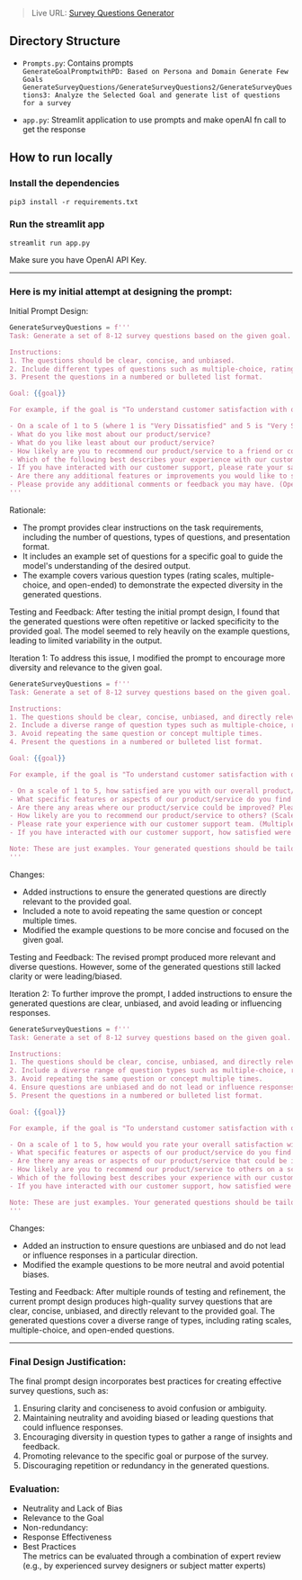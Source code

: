 
>Live URL: [Survey Questions Generator](https://surveyquestiongenerator.streamlit.app/)

## Directory Structure  
- `Prompts.py`: Contains prompts  
`GenerateGoalPromptwithPD: Based on Persona and Domain Generate Few Goals`    
`GenerateSurveyQuestions/GenerateSurveyQuestions2/GenerateSurveyQuestions3: Analyze the Selected Goal and generate list of questions for a survey`  

- `app.py`: Streamlit application to use prompts and make openAI fn call to get the response  

## How to run locally
### Install the dependencies  
`pip3 install -r requirements.txt`  

### Run the streamlit app  
`streamlit run app.py`  

Make sure you have OpenAI API Key.

---

### Here is my initial attempt at designing the prompt:

Initial Prompt Design:

```python
GenerateSurveyQuestions = f'''
Task: Generate a set of 8-12 survey questions based on the given goal.

Instructions:
1. The questions should be clear, concise, and unbiased.
2. Include different types of questions such as multiple-choice, rating scales, open-ended, etc.
3. Present the questions in a numbered or bulleted list format.

Goal: {{goal}}

For example, if the goal is "To understand customer satisfaction with our product/service," the generated survey questions could be:

- On a scale of 1 to 5 (where 1 is "Very Dissatisfied" and 5 is "Very Satisfied"), how satisfied are you with our product/service overall?
- What do you like most about our product/service?
- What do you like least about our product/service?
- How likely are you to recommend our product/service to a friend or colleague? (Scale of 1 to 5, where 1 is "Not at all likely" and 5 is "Extremely likely")
- Which of the following best describes your experience with our customer support? (Multiple choice: Excellent, Good, Average, Poor, Never used)
- If you have interacted with our customer support, please rate your satisfaction with their service. (Scale of 1 to 5, where 1 is "Very Dissatisfied" and 5 is "Very Satisfied")
- Are there any additional features or improvements you would like to see in our product/service? (Open-ended)
- Please provide any additional comments or feedback you may have. (Open-ended)
'''
```

Rationale:
- The prompt provides clear instructions on the task requirements, including the number of questions, types of questions, and presentation format.
- It includes an example set of questions for a specific goal to guide the model's understanding of the desired output.
- The example covers various question types (rating scales, multiple-choice, and open-ended) to demonstrate the expected diversity in the generated questions.

Testing and Feedback:
After testing the initial prompt design, I found that the generated questions were often repetitive or lacked specificity to the provided goal. The model seemed to rely heavily on the example questions, leading to limited variability in the output.

Iteration 1:
To address this issue, I modified the prompt to encourage more diversity and relevance to the given goal.

```python
GenerateSurveyQuestions = f'''
Task: Generate a set of 8-12 survey questions based on the given goal.

Instructions:
1. The questions should be clear, concise, unbiased, and directly relevant to the provided goal.
2. Include a diverse range of question types such as multiple-choice, rating scales, open-ended, etc.
3. Avoid repeating the same question or concept multiple times.
4. Present the questions in a numbered or bulleted list format.

Goal: {{goal}}

For example, if the goal is "To understand customer satisfaction with our product/service," some relevant survey questions could be:

- On a scale of 1 to 5, how satisfied are you with our overall product/service?
- What specific features or aspects of our product/service do you find most valuable?
- Are there any areas where our product/service could be improved? Please explain.
- How likely are you to recommend our product/service to others? (Scale of 1 to 5)
- Please rate your experience with our customer support team. (Multiple choice: Excellent, Good, Average, Poor, Never used)
- If you have interacted with our customer support, how satisfied were you with their responsiveness and ability to resolve your issue? (Scale of 1 to 5)

Note: These are just examples. Your generated questions should be tailored to the specific goal provided and should not simply repeat the examples verbatim.
'''
```

Changes:
- Added instructions to ensure the generated questions are directly relevant to the provided goal.
- Included a note to avoid repeating the same question or concept multiple times.
- Modified the example questions to be more concise and focused on the given goal.

Testing and Feedback:
The revised prompt produced more relevant and diverse questions. However, some of the generated questions still lacked clarity or were leading/biased.

Iteration 2:
To further improve the prompt, I added instructions to ensure the generated questions are clear, unbiased, and avoid leading or influencing responses.

```python
GenerateSurveyQuestions = f'''
Task: Generate a set of 8-12 survey questions based on the given goal.

Instructions:
1. The questions should be clear, concise, unbiased, and directly relevant to the provided goal.
2. Include a diverse range of question types such as multiple-choice, rating scales, open-ended, etc.
3. Avoid repeating the same question or concept multiple times.
4. Ensure questions are unbiased and do not lead or influence responses in a particular direction.
5. Present the questions in a numbered or bulleted list format.

Goal: {{goal}}

For example, if the goal is "To understand customer satisfaction with our product/service," some relevant survey questions could be:

- On a scale of 1 to 5, how would you rate your overall satisfaction with our product/service?
- What specific features or aspects of our product/service do you find most valuable or helpful?
- Are there any areas or aspects of our product/service that could be improved? If so, please explain.
- How likely are you to recommend our product/service to others on a scale of 1 to 5?
- Which of the following best describes your experience with our customer support team? (Multiple choice: Excellent, Good, Average, Poor, Never used customer support)
- If you have interacted with our customer support, how satisfied were you with their responsiveness and ability to resolve your issue? (Scale of 1 to 5, or "Not applicable")

Note: These are just examples. Your generated questions should be tailored to the specific goal provided and should not simply repeat the examples verbatim.
'''
```

Changes:
- Added an instruction to ensure questions are unbiased and do not lead or influence responses in a particular direction.
- Modified the example questions to be more neutral and avoid potential biases.

Testing and Feedback:
After multiple rounds of testing and refinement, the current prompt design produces high-quality survey questions that are clear, concise, unbiased, and directly relevant to the provided goal. The generated questions cover a diverse range of types, including rating scales, multiple-choice, and open-ended questions.

---

### Final Design Justification:
The final prompt design incorporates best practices for creating effective survey questions, such as:

1. Ensuring clarity and conciseness to avoid confusion or ambiguity.
2. Maintaining neutrality and avoiding biased or leading questions that could influence responses.
3. Encouraging diversity in question types to gather a range of insights and feedback.
4. Promoting relevance to the specific goal or purpose of the survey.
5. Discouraging repetition or redundancy in the generated questions.

### Evaluation:  
- Neutrality and Lack of Bias
- Relevance to the Goal
- Non-redundancy:
- Response Effectiveness
- Best Practices  
The metrics can be evaluated through a combination of expert review (e.g., by experienced survey designers or subject matter experts)